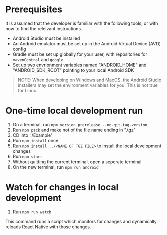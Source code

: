 # Prerequisites

It is assumed that the developer is familiar with the following tools, or with how to find the relelvant instructions.

- Android Studio must be installed
- An Android emulator must be set up in the Android Virtual Device (AVD) config
- Gradle must be set up globally for your user, with repositories for `mavenCentral` and `google`
- Set up two envrionment variables named "ANDROID_HOME" and "ANDROID_SDK_ROOT" pointing to your local Android SDK

> NOTE: When developing on Windows and MacOS, the Android Studio installers may set the environment variables for you.
> This is not true for Linux.

# One-time local development run

1. On a terminal, run `npm version prerelease --no-git-tag-version`
2. Run `npm pack` and make not of the file name ending in ".tgz"
3. CD into './Example'
4. Run `npm install` once
5. Run `npm install ../<NAME OF TGZ FILE>` to install the local development changes
6. Run `npm start`
7. Without quitting the current terminal, open a seperate terminal
8. On the new terminal, run `npm run android`

# Watch for changes in local development

1. Run `npm run watch`

This command runs a script which monitors for changes and dynamically reloads React Native with those changes.
